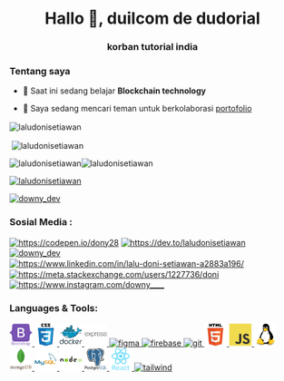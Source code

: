 <h1 align="center">Hallo 👋, duilcom de dudorial </h1>
<h3 align="center">korban tutorial india </h3>



<h3 align="left">Tentang saya</h3>

- 🌱 Saat ini sedang belajar **Blockchain technology**

- 👯 Saya sedang mencari teman untuk berkolaborasi [portofolio](https://github.com/laludonisetiawan/portofolio.git)

<p><img align="center" src="https://github-readme-streak-stats.herokuapp.com/?user=laludonisetiawan&" alt="laludonisetiawan" /></p>

<p>&nbsp;<img align="center" src="https://github-readme-stats.vercel.app/api?username=laludonisetiawan&show_icons=true&locale=en" alt="laludonisetiawan" /></p>


<p><img align="left" src="https://github-readme-stats.vercel.app/api/top-langs?username=laludonisetiawan&show_icons=true&locale=en&layout=compact" alt="laludonisetiawan" /></p>

<p align="left"> <img src="https://komarev.com/ghpvc/?username=laludonisetiawan&label=Profile%20views&color=0e75b6&style=flat" alt="laludonisetiawan" /> </p>


<p align="left"> <a href="https://github.com/ryo-ma/github-profile-trophy"><img src="https://github-profile-trophy.vercel.app/?username=laludonisetiawan" alt="laludonisetiawan" /></a> </p>

<p align="left"> <a href="https://twitter.com/downy_dev" target="blank"><img src="https://img.shields.io/twitter/follow/downy_dev?logo=twitter&style=for-the-badge" alt="downy_dev" /></a> </p>



<h3 align="left">Sosial Media :</h3>
<p align="left">
<a href="https://codepen.io/https://codepen.io/dony28" target="blank"><img align="center" src="https://raw.githubusercontent.com/rahuldkjain/github-profile-readme-generator/master/src/images/icons/Social/codepen.svg" alt="https://codepen.io/dony28" height="30" width="40" /></a>
<a href="https://dev.to/https://dev.to/laludonisetiawan" target="blank"><img align="center" src="https://raw.githubusercontent.com/rahuldkjain/github-profile-readme-generator/master/src/images/icons/Social/devto.svg" alt="https://dev.to/laludonisetiawan" height="30" width="40" /></a>
<a href="https://twitter.com/downy_dev" target="blank"><img align="center" src="https://raw.githubusercontent.com/rahuldkjain/github-profile-readme-generator/master/src/images/icons/Social/twitter.svg" alt="downy_dev" height="30" width="40" /></a>
<a href="https://linkedin.com/in/https://www.linkedin.com/in/lalu-doni-setiawan-a2883a196/" target="blank"><img align="center" src="https://raw.githubusercontent.com/rahuldkjain/github-profile-readme-generator/master/src/images/icons/Social/linked-in-alt.svg" alt="https://www.linkedin.com/in/lalu-doni-setiawan-a2883a196/" height="30" width="40" /></a>
<a href="https://stackoverflow.com/users/https://meta.stackexchange.com/users/1227736/doni" target="blank"><img align="center" src="https://raw.githubusercontent.com/rahuldkjain/github-profile-readme-generator/master/src/images/icons/Social/stack-overflow.svg" alt="https://meta.stackexchange.com/users/1227736/doni" height="30" width="40" /></a>
<a href="https://instagram.com/https://www.instagram.com/downy____" target="blank"><img align="center" src="https://raw.githubusercontent.com/rahuldkjain/github-profile-readme-generator/master/src/images/icons/Social/instagram.svg" alt="https://www.instagram.com/downy____" height="30" width="40" /></a>
</p>

<h3 align="left">Languages & Tools:</h3>
<p align="left"> <a href="https://getbootstrap.com" target="_blank" rel="noreferrer"> <img src="https://raw.githubusercontent.com/devicons/devicon/master/icons/bootstrap/bootstrap-plain-wordmark.svg" alt="bootstrap" width="40" height="40"/> </a> <a href="https://www.w3schools.com/css/" target="_blank" rel="noreferrer"> <img src="https://raw.githubusercontent.com/devicons/devicon/master/icons/css3/css3-original-wordmark.svg" alt="css3" width="40" height="40"/> </a> <a href="https://www.docker.com/" target="_blank" rel="noreferrer"> <img src="https://raw.githubusercontent.com/devicons/devicon/master/icons/docker/docker-original-wordmark.svg" alt="docker" width="40" height="40"/> </a> <a href="https://expressjs.com" target="_blank" rel="noreferrer"> <img src="https://raw.githubusercontent.com/devicons/devicon/master/icons/express/express-original-wordmark.svg" alt="express" width="40" height="40"/> </a> <a href="https://www.figma.com/" target="_blank" rel="noreferrer"> <img src="https://www.vectorlogo.zone/logos/figma/figma-icon.svg" alt="figma" width="40" height="40"/> </a> <a href="https://firebase.google.com/" target="_blank" rel="noreferrer"> <img src="https://www.vectorlogo.zone/logos/firebase/firebase-icon.svg" alt="firebase" width="40" height="40"/> </a> <a href="https://git-scm.com/" target="_blank" rel="noreferrer"> <img src="https://www.vectorlogo.zone/logos/git-scm/git-scm-icon.svg" alt="git" width="40" height="40"/> </a> <a href="https://www.w3.org/html/" target="_blank" rel="noreferrer"> <img src="https://raw.githubusercontent.com/devicons/devicon/master/icons/html5/html5-original-wordmark.svg" alt="html5" width="40" height="40"/> </a> <a href="https://developer.mozilla.org/en-US/docs/Web/JavaScript" target="_blank" rel="noreferrer"> <img src="https://raw.githubusercontent.com/devicons/devicon/master/icons/javascript/javascript-original.svg" alt="javascript" width="40" height="40"/> </a> <a href="https://www.linux.org/" target="_blank" rel="noreferrer"> <img src="https://raw.githubusercontent.com/devicons/devicon/master/icons/linux/linux-original.svg" alt="linux" width="40" height="40"/> </a> <a href="https://www.mongodb.com/" target="_blank" rel="noreferrer"> <img src="https://raw.githubusercontent.com/devicons/devicon/master/icons/mongodb/mongodb-original-wordmark.svg" alt="mongodb" width="40" height="40"/> </a> <a href="https://www.mysql.com/" target="_blank" rel="noreferrer"> <img src="https://raw.githubusercontent.com/devicons/devicon/master/icons/mysql/mysql-original-wordmark.svg" alt="mysql" width="40" height="40"/> </a> <a href="https://nodejs.org" target="_blank" rel="noreferrer"> <img src="https://raw.githubusercontent.com/devicons/devicon/master/icons/nodejs/nodejs-original-wordmark.svg" alt="nodejs" width="40" height="40"/> </a> <a href="https://www.postgresql.org" target="_blank" rel="noreferrer"> <img src="https://raw.githubusercontent.com/devicons/devicon/master/icons/postgresql/postgresql-original-wordmark.svg" alt="postgresql" width="40" height="40"/> </a> <a href="https://reactjs.org/" target="_blank" rel="noreferrer"> <img src="https://raw.githubusercontent.com/devicons/devicon/master/icons/react/react-original-wordmark.svg" alt="react" width="40" height="40"/> </a> <a href="https://tailwindcss.com/" target="_blank" rel="noreferrer"> <img src="https://www.vectorlogo.zone/logos/tailwindcss/tailwindcss-icon.svg" alt="tailwind" width="40" height="40"/> </a> </p>

